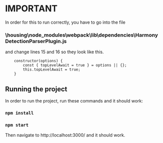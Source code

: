 # IMPORTANT

In order for this to run correctly, you have to go into the file

### \housing\node_modules\webpack\lib\dependencies\HarmonyDetectionParserPlugin.js 

and change lines 15 and 16 so they look like this.

        constructor(options) {
            const { topLevelAwait = true } = options || {};
            this.topLevelAwait = true;
        }   

## Running the project

In order to run the project, run these commands and it should work:

### `npm install`

### `npm start`

Then navigate to http://localhost:3000/ and it should work.

